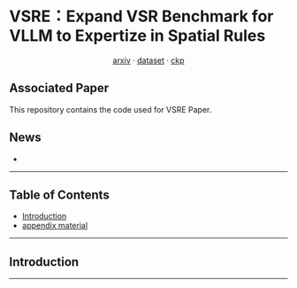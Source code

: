 # VSRE：Expand VSR Benchmark for VLLM to Expertize in Spatial Rules
  <p align="center">  
    <a href="[https://arxiv.org/abs/](https://arxiv.org/pdf/2412.18224)](https://arxiv.org/pdf/2412.18224)">arxiv</a>
    ·
    <a href="">dataset</a>
    ·
    <a href="">ckp</a>
  </p>




## Associated Paper
This repository contains the code used for VSRE Paper. 

## News
- 



---

## Table of Contents

- [Introduction](#introduction)
- [appendix material](https://github.com/user-attachments/files/18237160/appendix.pdf)



---

## Introduction


---


